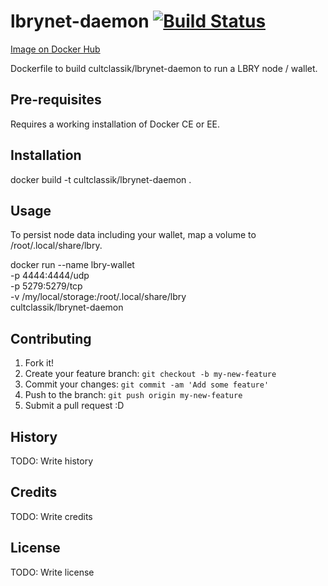 # lbrynet-daemon [![Build Status](https://travis-ci.org/CultClassik/lbrynet-daemon-docker.svg?branch=master)](https://travis-ci.org/CultClassik/lbrynet-daemon-docker)
[Image on Docker Hub](https://hub.docker.com/r/cultclassik/lbrynet-daemon/)

Dockerfile to build cultclassik/lbrynet-daemon to run a LBRY node / wallet.


## Pre-requisites

Requires a working installation of Docker CE or EE.

## Installation

docker build -t cultclassik/lbrynet-daemon .

## Usage

To persist node data including your wallet, map a volume to /root/.local/share/lbry.

docker run --name lbry-wallet \
  -p 4444:4444/udp \
  -p 5279:5279/tcp \
  -v /my/local/storage:/root/.local/share/lbry \
  cultclassik/lbrynet-daemon

## Contributing

1. Fork it!
2. Create your feature branch: `git checkout -b my-new-feature`
3. Commit your changes: `git commit -am 'Add some feature'`
4. Push to the branch: `git push origin my-new-feature`
5. Submit a pull request :D

## History

TODO: Write history

## Credits

TODO: Write credits

## License

TODO: Write license